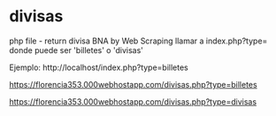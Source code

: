 # divisas
php file - return divisa BNA by Web Scraping
llamar a index.php?type=<tipo>
donde <tipo> puede ser 'billetes' o 'divisas'
  
Ejemplo:
http://localhost/index.php?type=billetes
  

https://florencia353.000webhostapp.com/divisas.php?type=billetes
  
  
  
https://florencia353.000webhostapp.com/divisas.php?type=divisas
